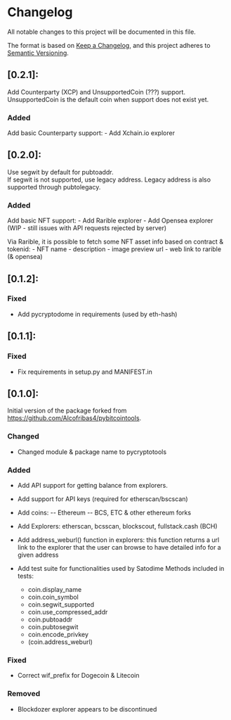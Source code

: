 # Changelog

All notable changes to this project will be documented in this file.

The format is based on [Keep a Changelog](https://keepachangelog.com/en/1.0.0/),
and this project adheres to [Semantic Versioning](https://semver.org/spec/v2.0.0.html).

## [0.2.1]: 

Add Counterparty (XCP) and UnsupportedCoin (???) support.
UnsupportedCoin is the default coin when support does not exist yet. 

### Added

Add basic Counterparty support:
    - Add Xchain.io explorer
    
## [0.2.0]: 

Use segwit by default for pubtoaddr.    
If segwit is not supported, use legacy address.
Legacy address is also supported through pubtolegacy.

### Added

Add basic NFT support:
    - Add Rarible explorer
    - Add Opensea explorer (WIP - still issues with API requests rejected by server)
    
Via Rarible, it is possible to fetch some NFT asset info based on contract & tokenid:
    - NFT name
    - description
    - image preview url
    - web link to rarible (& opensea)

## [0.1.2]: 

### Fixed

- Add pycryptodome in requirements (used by eth-hash)


## [0.1.1]: 

### Fixed

- Fix requirements in setup.py and MANIFEST.in

## [0.1.0]: 

Initial version of the package forked from https://github.com/Alcofribas4/pybitcointools.

### Changed 

- Changed module & package name to pycryptotools

### Added 

- Add API support for getting balance from explorers.
- Add support for API keys (required for etherscan/bscscan)
  
- Add coins:
-- Ethereum
-- BCS, ETC & other ethereum forks
    
- Add Explorers: etherscan, bcsscan, blockscout, fullstack.cash (BCH)

- Add address_weburl() function in explorers: this function returns a url link to the explorer that the user can browse to have detailed info for a given address

- Add test suite for functionalities used by Satodime
  Methods included in tests:
    - coin.display_name
    - coin.coin_symbol
    - coin.segwit_supported
    - coin.use_compressed_addr
    - coin.pubtoaddr
    - coin.pubtosegwit
    - coin.encode_privkey
    - (coin.address_weburl)
    
### Fixed

- Correct wif_prefix for Dogecoin & Litecoin

### Removed

- Blockdozer explorer appears to be discontinued